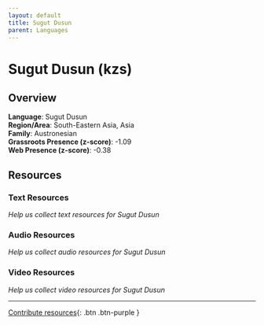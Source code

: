 ```yaml
---
layout: default
title: Sugut Dusun
parent: Languages
---
```


# Sugut Dusun (kzs)

## Overview

**Language**: Sugut Dusun  
**Region/Area**: South-Eastern Asia, Asia  
**Family**: Austronesian  
**Grassroots Presence (z-score)**: -1.09  
**Web Presence (z-score)**: -0.38  

## Resources

### Text Resources
*Help us collect text resources for Sugut Dusun*

### Audio Resources
*Help us collect audio resources for Sugut Dusun*

### Video Resources
*Help us collect video resources for Sugut Dusun*

---

[Contribute resources](https://forms.office.com/e/1SfLJx3u1r){: .btn .btn-purple }
